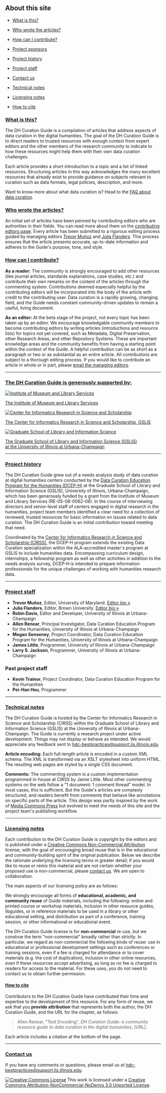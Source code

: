 ## About this site

-   [What is this?](#what)
-   [Who wrote the articles?](#who)
-   [How can I contribute?](#how)

-   [Project sponsors](#sponsors)
-   [Project history](#history)
-   [Project staff](#staff)
-   [Contact us](#contact)

-   [Technical notes](#technical)
-   [Licensing notes](#licensing)
-   [How to cite](#howtocite)


### [What is this?](#what)

The DH Curation Guide is a compilation of articles that address aspects
of data curation in the digital humanities. The goal of the DH Curation
Guide is to direct readers to trusted resources with enough context from
expert editors and the other members of the research community to
indicate to how these resources might help them with their own data
curation challenges.

Each article provides a short introduction to a topic and a list of
linked resources. Structuring articles in this way acknowledges the many
excellent resources that already exist to provide guidance on subjects
relevant to curation such as data formats, legal policies, description,
and more.

Want to know more about what data curation is? Head to the [FAQ about
data curation](../faq/).

### [Who wrote the articles?](#who)

An initial set of articles have been penned by contributing editors who
are authorities in their fields. You can read more about them on the
[contributing editors page](../editors). Every article has been
submitted to a rigorous editing process guided by managing editors
[Trevor Muñoz](../editors/index.html#trevormunoz) and [Julia
Flanders](../editors/index.html#juliaflanders). This process ensures
that the article presents accurate, up-to-date information and adheres
to the Guide's purpose, tone, and style.

### [How can I contribute?](#how)

**As a reader:** The community is strongly encouraged to add other
resources (like journal articles, standards explanations, case studies,
etc.) and contribute their own remarks on the content of the articles
through the commenting system. Contributions deemed especially helpful
by the contributing editors will be incorporated into the body of the
article with credit to the contributing user. Data curation is a rapidly
growing, changing field, and the Guide needs constant community-driven
updates to remain a useful, living document.

**As an editor:** At the beta stage of the project, not every topic has
been taken up by an editor. We encourage knowledgable community members
to become contributing editors by writing articles (introductions and
resource lists) for topics not yet covered, such as Metadata, Digital
Preservation, other Research Areas, and other Repository Systems. These
are important knowledge areas and the community benefits from having a
starting point within the context of the Guide. A helpful contribution
can be as short as a paragraph or two or as substantial as an entire
article. All contributions are subject to a thorough editing process. If
you would like to contribute an article in whole or in part, please
[email the managing
editors](mailto:hdc-bestpractices@support.lis.illinois.edu).

* * * * *

### [The DH Curation Guide is generously supported by:](#sponsors)

[![Institute of Museum and Library
Services](../images/imls-logo.gif)](http://www.imls.gov/)

[The Institute of Museum and Library Services](http://www.imls.gov/)

[![Center for Informatics Research in Science and
Scholarship](../images/cirss-logo-sm.gif)](http://cirss.lis.illinois.edu)

[The Center for Informatics Research in Science and Scholarship,
GSLIS](http://cirss.lis.illinois.edu)

[![Graduate School of Library and Information
Science](../images/gslis36.gif)](http://lis.illinois.edu)

[The Graduate School of Library and Information Science (GSLIS)\
 at the University of Illinois at
Urbana-Champaign](http://lis.illinois.edu)

* * * * *

### [Project history](#history)

The DH Curation Guide grew out of a needs analysis study of data
curation at digital humanities centers conducted by the [Data Curation
Education Program for the Humanities
(DCEP-H)](http://cirss.lis.illinois.edu/CollMeta/dcep.html) at the
Graduate School of Library and Information Science (GSLIS), University
of Illinois, Urbana-Champaign, which has been generously funded by a
grant from the Institute of Museum and Library Services
(RE-05-08-0062-08). In the course of interviewing directors and
senior-level staff of centers engaged in digital research in the
humanities, project team members identified a clear need for a
collection of reviewed, trusted resources for basic information on
issues related to data curation. The DH Curation Guide is an initial
contribution toward meeting that need.

Coordinated by the [Center for Informatics Research in Science and
Scholarship (CIRSS)](http://cirss.lis.illinois.edu/index.html), the
DCEP-H program extends the existing Data Curation specialization within
the ALA-accredited master's program at GSLIS to include humanities data.
Encompassing curriculum design, internships, a fellowship program as
well as other activities in addition to the needs analysis survey,
DCEP-H is intended to prepare information professionals for the unique
challenges of working with humanities research data.

* * * * *

### [Project staff](#staff)

-   **Trevor Muñoz**, Editor, University of Maryland. [Editor bio
    »](../editors/index.html#trevormunoz)
-   **Julia Flanders**, Editor, Brown University. [Editor bio
    »](../editors/index.html#juliaflanders)
-   **Robin Davis**, Editor and Developer, University of Illinois at
    Urbana-Champaign
-   **Allen Renear**, Principal Investigator, Data Curation Education
    Program for the Humanities,
     University of Illinois at Urbana-Champaign
-   **Megan Senseney**, Project Coordinator, Data Curation Education
    Program for the Humanities,
     University of Illinois at Urbana-Champaign
-   **James Little**, Programmer, University of Illinois at
    Urbana-Champaign
-   **Larry S. Jackson**, Programmer, University of Illinois at
    Urbana-Champaign

### Past project staff

-   **Kevin Trainor**, Project Coordinator, Data Curation Education
    Program for the Humanities
-   **Pei-Han Hsu**, Programmer

* * * * *

### [Technical notes](#technical)

The DH Curation Guide is hosted by the Center for Informatics Research
in Science and Scholarship (CIRSS) within the Graduate School of Library
and Information Science (GSLIS) at the University of Illinois at
Urbana-Champaign. The Guide is currently a research project under active
development. Things may not display or behave as intended. We would
appreciate any feedback sent to
[hdc-bestpractices@support.lis.illinois.edu](mailto:hdc-bestpractices@support.lis.illinois.edu).

**Article encoding:** Each full-length article is encoded in a custom
XML schema. The XML is transformed via an XSLT stylesheet into uniform
HTML. The resulting web pages are styled by a single CSS document.

**Comments:** The commenting system is a custom implementation
programmed in-house at CIRSS by Jamie Little. Most other commenting
systems on the web follow a "1 document: 1 comment thread" model. In
most cases, this is sufficient. But the Guide's articles are complexly
structured, and readers benefit from comments that behave like
annotations on specific parts of the article. This design was partly
inspired by the work of [Media Commons
Press](http://mediacommons.futureofthebook.org/mcpress/) but evolved to
meet the needs of this site and the project team's publishing workflow.

* * * * *

### [Licensing notes](#licensing)

Each contribution to the DH Curation Guide is copyright by the editors
and is published under a [Creative Commons Non-Commercial
Attribution](http://creativecommons.org/licenses/by-nc-nd/3.0/) license,
with the goal of encouraging broad reuse that is in the educational and
community-building spirit of the original publication. Below we describe
the rationale underlying the licensing terms in greater detail; if you
would like to reuse or remix this material and are not certain whether
your proposed use is non-commercial, please [contact
us](mailto:hdc-bestpractices@support.lis.illinois.edu). We are open to
collaboration.

The main aspects of our licensing policy are as follows:

We strongly encourage all forms of **educational, academic, and
community reuse** of Guide materials, including the following: online
and printed course or workshop materials, inclusion in other resource
guides, libguides, or in reference materials to be used in a library or
other educational setting, and distribution as part of a conference,
training session, or other informational or educational event.

The DH Curation Guide license is for **non-commercial** re-use, but we
construe the term "non-commercial" broadly rather than strictly. In
particular, we regard as non-commercial the following kinds of reuse:
use in educational or professional development settings such as
conferences or training sessions, even if a fee is charged for
attendance or to cover materials (e.g. the cost of duplication),
inclusion in other online resources, even if these resources accept
advertising, as long as no fee is charged to readers for access to the
material. For these uses, you do not need to contact us to obtain
further permission.

#### [How to cite](#howtocite)

Contributors to the DH Curation Guide have contributed their time and
expertise to the development of this resource. For any form of reuse, we
ask that you **provide attribution** that represents both the author,
the DH Curation Guide, and the URL for the chapter, as follows:

> Allen Renear, "Text Encoding", *DH Curation Guide: a community
> resource guide to data curation in the digital humanities*, [URL].

Each article includes a citation at the bottom of the page.

* * * * *

### [Contact us](#contact)

If you have any comments or questions, please email us at
[hdc-bestpractices@support.lis.illinois.edu](mailto:hdc-bestpractices@support.lis.illinois.edu).


 [![Creative Commons
License](http://i.creativecommons.org/l/by-nc-nd/3.0/80x15.png)](http://creativecommons.org/licenses/by-nc-nd/3.0/)
This work is licensed under a [Creative Commons
Attribution-NonCommercial-NoDerivs 3.0 Unported
License](http://creativecommons.org/licenses/by-nc-nd/3.0/).
